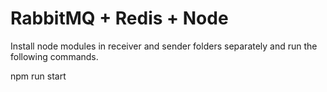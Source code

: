 # RabbitMQ + Redis + Node

Install node modules in receiver and sender folders separately and run the following commands.

npm run start

